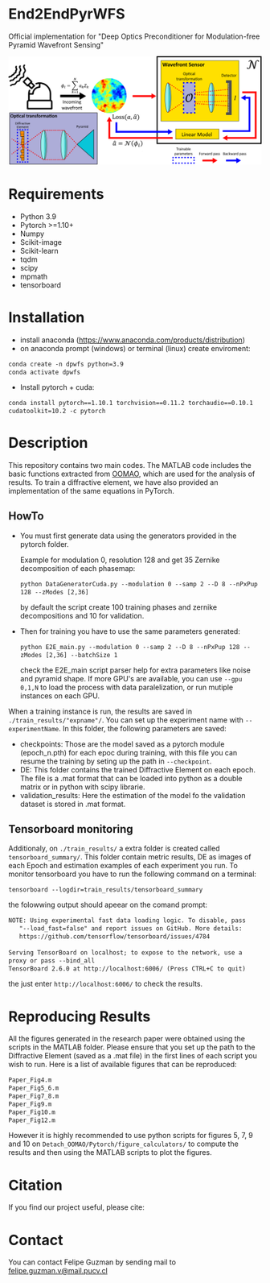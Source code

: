 # End2EndPyrWFS
Official implementation for "Deep Optics Preconditioner for Modulation-free Pyramid Wavefront Sensing"

![ ](end2end_scheme.png)

# Requirements

* Python 3.9
* Pytorch >=1.10+
* Numpy
* Scikit-image
* Scikit-learn
* tqdm
* scipy
* mpmath
* tensorboard

# Installation
- install anaconda (https://www.anaconda.com/products/distribution)
- on anaconda prompt (windows) or terminal (linux) create enviroment:
```
conda create -n dpwfs python=3.9
conda activate dpwfs
```
- Install pytorch + cuda:
```
conda install pytorch==1.10.1 torchvision==0.11.2 torchaudio==0.10.1 cudatoolkit=10.2 -c pytorch
```

# Description
This repository contains two main codes. The MATLAB code includes the basic functions extracted from [OOMAO](https://github.com/rconan/OOMAO), which are used for the analysis of results.
To train a diffractive element, we have also provided an implementation of the same equations in PyTorch.

## HowTo

- You must first generate data using the generators provided in the pytorch folder.

  Example for modulation 0, resolution 128 and get 35 Zernike decomposition of each phasemap:

  ```
  python DataGeneratorCuda.py --modulation 0 --samp 2 --D 8 --nPxPup 128 --zModes [2,36]

  ```
  by default the script create 100 training phases and zernike decompositions and 10 for validation. 
  
- Then for training you have to use the same parameters generated:

  ```
  python E2E_main.py --modulation 0 --samp 2 --D 8 --nPxPup 128 --zModes [2,36] --batchSize 1

  ```
  
  check the E2E_main script parser help for extra parameters like noise and pyramid shape. If more GPU's are available, you can use ``` --gpu 0,1,N ``` to load the process with data paralelization, or run mutiple instances on each GPU.

When a training instance is run, the results are saved in ```./train_results/"expname"/```. You can set up the experiment name with ```--experimentName```. In this folder, the following parameters are saved:
- checkpoints: Those are the model saved as a pytorch module (epoch_n.pth) for each epoc during training, with this file you can resume the training by seting up the path in ``` --checkpoint ```.
- DE: This folder contains the trained Diffractive Element on each epoch. The file is a .mat format that can be loaded into python as a double matrix or in python with scipy librarie.
- validation_results: Here the estimation of the model fo the validation dataset is stored in .mat format.

## Tensorboard monitoring
Additionaly, on ```./train_results/``` a extra folder is created called ```tensorboard_summary/```. This folder contain metric results, DE as images of each Epoch and estimation examples of each experiment you run. To monitor tensorboard you have to run the following command on a terminal:

  ```
  tensorboard --logdir=train_results/tensorboard_summary

  ```
the folowwing output should apeear on the comand prompt:

 ```
NOTE: Using experimental fast data loading logic. To disable, pass
    "--load_fast=false" and report issues on GitHub. More details:
    https://github.com/tensorflow/tensorboard/issues/4784

Serving TensorBoard on localhost; to expose to the network, use a proxy or pass --bind_all
TensorBoard 2.6.0 at http://localhost:6006/ (Press CTRL+C to quit)  
 ```
the just enter ```http://localhost:6006/``` to check the results.

# Reproducing Results
All the figures generated in the research paper were obtained using the scripts in the MATLAB folder. Please ensure that you set up the path to the Diffractive Element (saved as a .mat file) in the first lines of each script you wish to run. Here is a list of available figures that can be reproduced:

```
Paper_Fig4.m
Paper_Fig5_6.m
Paper_Fig7_8.m
Paper_Fig9.m
Paper_Fig10.m
Paper_Fig12.m
```
However it is highly recommended to use python scripts for figures 5, 7, 9 and 10 on ```Detach_OOMAO/Pytorch/figure_calculators/``` to compute the results and then using the MATLAB scripts to plot the figures.

# Citation
If you find our project useful, please cite:

# Contact
You can contact Felipe Guzman by sending mail to felipe.guzman.v@mail.pucv.cl
